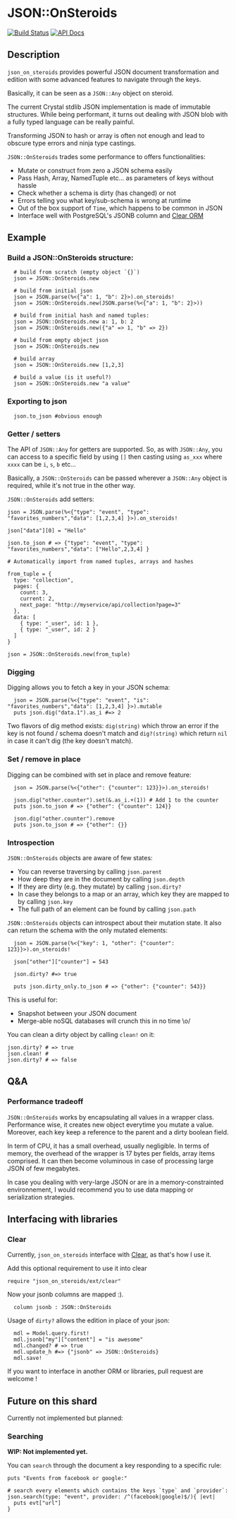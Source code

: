 # JSON::OnSteroids

[![Build Status](https://travis-ci.org/anykeyh/json_on_steroids.svg)](https://travis-ci.org/anykeyh/json_on_steroids/)
[![API Docs](https://img.shields.io/badge/docs-available-brightgreen.svg)](https://anykeyh.github.io/json_on_steroids/)

## Description

`json_on_steroids` provides powerful JSON document transformation and edition
with some advanced features to navigate through the keys.

Basically, it can be seen as a `JSON::Any` object on steroid.

The current Crystal stdlib JSON implementation is made of immutable structures.
While being performant, it turns out dealing with JSON blob with a fully typed language can be really painful.

Transforming JSON to hash or array is often not enough and lead to obscure type errors and ninja type castings.

`JSON::OnSteroids` trades some performance to offers functionalities:

- Mutate or construct from zero a JSON schema easily
- Pass Hash, Array, NamedTuple etc... as parameters of keys without hassle
- Check whether a schema is dirty (has changed) or not
- Errors telling you what key/sub-schema is wrong at runtime
- Out of the box support of `Time`, which happens to be common in JSON
- Interface well with PostgreSQL's JSONB column and [Clear ORM](https://github.com/anykeyh/clear)

## Example

### Build a JSON::OnSteroids structure:

```crystal
  # build from scratch (empty object `{}`)
  json = JSON::OnSteroids.new

  # build from initial json
  json = JSON.parse(%<{"a": 1, "b": 2}>).on_steroids!
  json = JSON::OnSteroids.new(JSON.parse(%<{"a": 1, "b": 2}>))

  # build from initial hash and named tuples:
  json = JSON::OnSteroids.new a: 1, b: 2
  json = JSON::OnSteroids.new({"a" => 1, "b" => 2})

  # build from empty object json
  json = JSON::OnSteroids.new

  # build array
  json = JSON::OnSteroids.new [1,2,3]

  # build a value (is it useful?)
  json = JSON::OnSteroids.new "a value"
```

### Exporting to json

```crystal
  json.to_json #obvious enough
```

### Getter / setters

The API of `JSON::Any` for getters are supported. So, as with `JSON::Any`, you
can access to a specific field by using `[]` then casting using `as_xxx` where
`xxxx` can be `i`, `s`, `b` etc...

Basically, a `JSON::OnSteroids` can be passed wherever a `JSON::Any` object is
required, while it's not true in the other way.

`JSON::OnSteroids` add setters:

```crystal
json = JSON.parse(%<{"type": "event", "type": "favorites_numbers","data": [1,2,3,4] }>).on_steroids!

json["data"][0] = "Hello"

json.to_json # => {"type": "event", "type": "favorites_numbers","data": ["Hello",2,3,4] }

# Automatically import from named tuples, arrays and hashes

from_tuple = {
  type: "collection",
  pages: {
    count: 3,
    current: 2,
    next_page: "http://myservice/api/collection?page=3"
  },
  data: [
    { type: "_user", id: 1 },
    { type: "_user", id: 2 }
  ]
}

json = JSON::OnSteroids.new(from_tuple)
```

### Digging

Digging allows you to fetch a key in your JSON schema:

```crystal
  json = JSON.parse(%<{"type": "event", "is": "favorites_numbers","data": [1,2,3,4] }>).mutable
  puts json.dig("data.1").as_i #=> 2
```

Two flavors of dig method exists:
`dig(string)` which throw an error if the key is not found / schema doesn't match and `dig?(string)` which return
`nil` in case it can't dig (the key doesn't match).

### Set / remove in place
Digging can be combined with set in place and remove feature:

```crystal
  json = JSON.parse(%<{"other": {"counter": 123}}>).on_steroids!

  json.dig("other.counter").set(&.as_i.+(1)) # Add 1 to the counter
  puts json.to_json # => {"other": {"counter": 124}}

  json.dig("other.counter").remove
  puts json.to_json # => {"other": {}}
```

### Introspection

`JSON::OnSteroids` objects are aware of few states:
- You can reverse traversing by calling `json.parent`
- How deep they are in the document by calling `json.depth`
- If they are dirty (e.g. they mutate) by calling `json.dirty?`
- In case they belongs to a map or an array,
  which key they are mapped to by calling `json.key`
- The full path of an element can be found by calling `json.path`

`JSON::OnSteroids` objects can introspect about their mutation state.
  It also can return the schema with the only mutated elements:

```crystal
  json = JSON.parse(%<{"key": 1, "other": {"counter": 123}}>).on_steroids!

  json["other"]["counter"] = 543

  json.dirty? #=> true

  puts json.dirty_only.to_json # => {"other": {"counter": 543}}
```

This is useful for:
- Snapshot between your JSON document
- Merge-able noSQL databases will crunch this in no time \o/

You can clean a dirty object by calling `clean!` on it:

```crystal
json.dirty? # => true
json.clean! #
json.dirty? # => false
```

## Q&A

### Performance tradeoff

`JSON::OnSteroids` works by encapsulating all values in a wrapper class. Performance wise, it
creates new object everytime you mutate a value. Moreover, each key keep a reference
to the parent and a dirty boolean field.

In term of CPU, it has a small overhead, usually negligible. In terms of memory,
the overhead of the wrapper is 17 bytes per fields, array items comprised.
It can then become voluminous in case of processing large JSON of few megabytes.

In case you dealing with very-large JSON or are in a memory-constrainted
environnement, I would recommend you to use data mapping or serialization strategies.

## Interfacing with libraries

### Clear

Currently, `json_on_steroids` interface with [Clear](https://github.com/anykeyh/clear),
as that's how I use it.

Add this optional requirement to use it into clear

```crystal
require "json_on_steroids/ext/clear"
```

Now your jsonb columns are mapped :).

```crystal
  column jsonb : JSON::OnSteroids
```
Usage of `dirty?` allows the edition in place of your json:

```crystal
  mdl = Model.query.first!
  mdl.jsonb["my"]["content"] = "is awesome"
  mdl.changed? # => true
  mdl.update_h #=> {"jsonb" => JSON::OnSteroids}
  mdl.save!
```

If you want to interface in another ORM or libraries, pull request are welcome !

## Future on this shard

Currently not implemented but planned:

### Searching

**WIP: Not implemented yet.**

You can `search` through the document a key responding to a specific rule:

```crystal
puts "Events from facebook or google:"

# search every elements which contains the keys `type` and `provider`:
json.search(type: "event", provider: /^(facebook|google)$/){ |evt|
  puts evt["url"]
}
```
